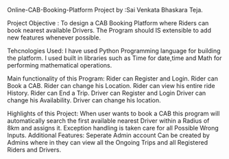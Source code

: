 Online-CAB-Booking-Platform Project by :Sai Venkata Bhaskara Teja.

Project Objective : 
      To design a CAB Booking Platform where Riders can book nearest available Drivers. 
      The Program should IS extensible to add new features whenever possible.
	
Tehcnologies Used:
	I have used Python Programming language for building the platform. I used built in libraries such as Time for date,time and Math for performing mathematical operations.

Main functionality of this Program:
	Rider can Register and Login.
	Rider can Book a CAB.
	Rider can change his Location.
	Rider can view his entire ride History.
	Rider can End a Trip.
	Driver can Register and Login
	Driver can change his Availability.
	Driver can change his location.

Highlights of this Project:
	When user wants to book a CAB this program will automatically search the first available nearest Driver within a Radius of 8km and assigns it.
	Exception handling is taken care for all Possible Wrong Inputs.
Additional Features:
	Seperate Admin account Can be created by Admins where in they can view all the Ongoing Trips and all Registered Riders and Drivers.
	

	
	





